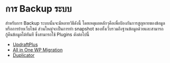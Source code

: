 # การ Backup ระบบ

สำหรับการ Backup ระบบนั้นจะมีหลายวิธีดังนี้ โดยเหตุผลหลักๆคือเพื่อป้องกันการสูญหายของข้อมูลหรือการย้ายเว็บไซต์ ส่วนใหญ่จะเป็นการทำ snapshot ของทั้งเว็บรวมถึงฐานข้อมูลด้วยและสามารถกู้คืนข้อมูลได้ทันที ซึ่งสามารถใช้ Plugins  ดังต่อไปนี้

- [UpdraftPlus](https://wordpress.org/plugins/updraftplus/)
- [All in One WP Migration](https://wordpress.org/plugins/all-in-one-wp-migration/)
- [Duplicator](https://wordpress.org/plugins/duplicator/)
